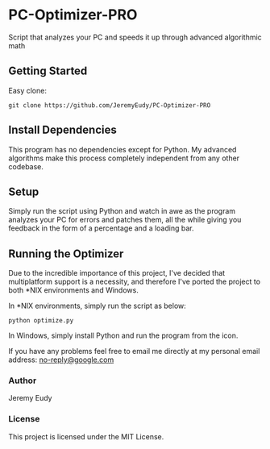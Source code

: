 # PC-Optimizer-PRO
Script that analyzes your PC and speeds it up through advanced algorithmic math

## Getting Started
Easy clone:

```git clone https://github.com/JeremyEudy/PC-Optimizer-PRO```

## Install Dependencies
This program has no dependencies except for Python. My advanced algorithms make this process completely independent from any other codebase.

## Setup
Simply run the script using Python and watch in awe as the program analyzes your PC for errors and patches them, all the while giving you feedback in the form of a percentage and a loading bar.

## Running the Optimizer
Due to the incredible importance of this project, I've decided that multiplatform support is a necessity, and therefore I've ported the project to both \*NIX environments and Windows.

In \*NIX environments, simply run the script as below:

```python optimize.py```

In Windows, simply install Python and run the program from the icon.

If you have any problems feel free to email me directly at my personal email address:
no-reply@google.com

### Author
Jeremy Eudy

### License
This project is licensed under the MIT License.
